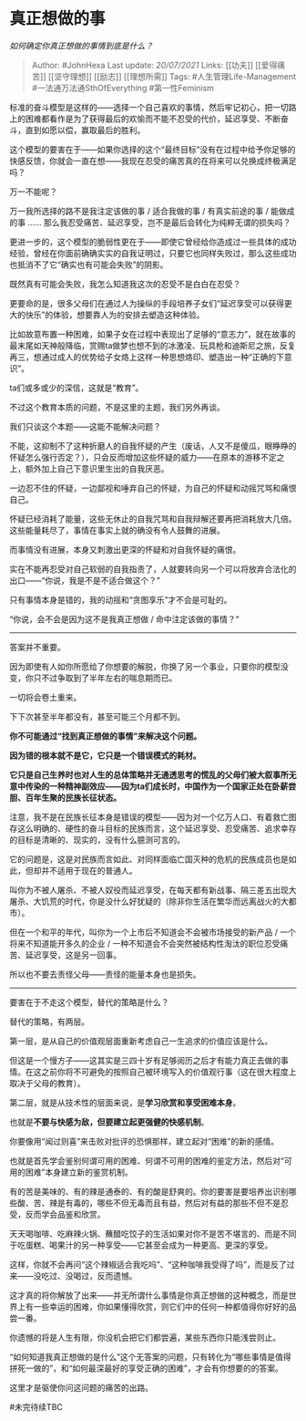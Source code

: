 # 真正想做的事
*如何确定你真正想做的事情到底是什么？*

> Author: #JohnHexa 
Last update: *20/07/2021* 
Links: [[功夫]] [[爱得痛苦]] [[坚守理想]] [[励志]] [[理想所需]] 
Tags: #人生管理Life-Management #一法通万法通SthOfEverything #第一性Feminism 


标准的奋斗模型是这样的——选择一个自己喜欢的事情，然后牢记初心，把一切路上的困难都看作是为了获得最后的欢愉而不能不忍受的代价，延迟享受、不断奋斗，直到如愿以偿，赢取最后的胜利。

这个模型的要害在于——如果你选择的这个“最终目标”没有在过程中给予你足够的快感反馈，你就会一直在想——我现在忍受的痛苦真的在将来可以兑换成终极满足吗？

万一不能呢？

万一我所选择的路不是我注定该做的事 / 适合我做的事 / 有真实前途的事 / 能做成的事 …… 那么我忍受痛苦、延迟享受，岂不是最后会转化为纯粹无谓的损失吗？

更进一步的，这个模型的脆弱性更在于——即使它曾经给你造成过一些具体的成功经验，曾经在你面前确确实实的自我证明过，只要它也同样失败过，那么这些成功也抵消不了它“确实也有可能会失败”的阴影。

既然真有可能会失败，我怎么知道我这次的忍受不是白白在忍受？

更要命的是，很多父母们在通过人为操纵的手段培养子女们“延迟享受可以获得更大的快乐”的体验，想要靠人为的安排去塑造这种体验。

比如故意布置一种困难，如果子女在过程中表现出了足够的“意志力”，就在故事的最末尾如天神般降临，赏赐ta做梦也想不到的冰激凌、玩具枪和迪斯尼之旅，反复再三，想通过成人的优势给子女烙上这样一种思想烙印、塑造出一种“正确的下意识”。

ta们或多或少的深信，这就是“教育”。

不过这个教育本质的问题，不是这里的主题，我们另外再谈。

我们只谈这个本题——这能不能解决问题？

不能，这抑制不了这种折磨人的自我怀疑的产生（废话，人又不是傻瓜，眼睁睁的怀疑怎么强行否定？），只会反而增加这些怀疑的威力——在原本的游移不定之上，额外加上自己下意识里生出的自我厌恶。

一边忍不住的怀疑，一边鄙视和唾弃自己的怀疑，为自己的怀疑和动摇咒骂和痛恨自己。

怀疑已经消耗了能量，这些无休止的自我咒骂和自我辩解还要再把消耗放大几倍。这些能量耗尽了，事情在事实上就的确没有令人鼓舞的进展。

而事情没有进展，本身又刺激出更深的怀疑和对自我怀疑的痛恨。

实在不能再忍受对自己软弱的自我指责了，人就要转向另一个可以将放弃合法化的出口——“你说，我是不是不适合做这个？”

只有事情本身是错的，我的动摇和“贪图享乐”才不会是可耻的。

“你说，会不会是因为这不是我真正想做 / 命中注定该做的事情？”

---

答案并不重要。

因为即使有人如你所愿给了你想要的解脱，你换了另一个事业，只要你的模型没变，你只不过争取到了半年左右的喘息期而已。

一切将会卷土重来。

下下次甚至半年都没有，甚至可能三个月都不到。

**你不可能通过“找到真正想做的事情”来解决这个问题。**

**因为错的根本就不是它，它只是一个错误模式的耗材。**

**它只是自己生养时也对人生的总体策略并无通透思考的慌乱的父母们被大叙事所无意中传染的一种精神副效应——因为ta们成长时，中国作为一个国家正处在卧薪尝胆、百年生聚的民族长征状态。**

注意，我不是在民族长征本身是错误的模型——因为对一个亿万人口、有着救亡图存这么明确的、硬性的奋斗目标的民族而言，这个延迟享受、忍受痛苦、追求幸存的目标是清晰的、现实的，没有什么臆测可言的。

它的问题是，这是对民族而言如此、对同样面临亡国灭种的危机的民族成员也是如此，但却并不适用于现在的普通人。

叫你为不被人屠杀、不被人奴役而延迟享受，在每天都有新战事、隔三差五出现大屠杀、大饥荒的时代，你是没什么好犹疑的（除非你生活在繁华而远离战火的大都市）。

但在一个和平的年代，叫你为一个上市后不知道会不会被市场接受的新产品 / 一个将来不知道能开多久的企业 / 一种不知道会不会突然被结构性淘汰的职位忍受痛苦、延迟享受，这是另一回事。

所以也不要去责怪父母——责怪的能量本身也是损失。

---

要害在于不走这个模型，替代的策略是什么？

替代的策略，有两层。

第一层，是从自己的价值观层面重新考虑自己一生追求的价值应该是什么。

但这是一个慢方子——这其实是三四十岁有足够阅历之后才有能力真正去做的事情。在这之前你将不可避免的按照自己被环境写入的价值观行事（这在很大程度上取决于父母的教育）。

第二层，就是从技术性的层面来说，是**学习欣赏和享受困难本身**。

也就是**不要与快感为敌，但要建立起更强健的快感机制**。

你要像用“闻过则喜”来击败对批评的恐惧那样，建立起对“困难”的新的感情。

也就是首先学会鉴别何谓可用的困难、何谓不可用的困难的鉴定方法，然后对“可用的困难”本身建立新的鉴赏机制。

有的苦是美味的、有的辣是通泰的、有的酸是舒爽的。你的要害是要培养出识别哪些酸、苦、辣是有毒的，哪些不但无毒而且有益，然后对有益的那些不但不是忍受，反而学会品鉴和欣赏。

天天喝咖啡、吃麻辣火锅、蘸醋吃饺子的生活如果对你不是苦不堪言的、而是不同于吃蛋糕、喝果汁的另一种享受——它甚至会成为一种更高、更深的享受。

这样，你就不会再问“这个辣椒适合我吃吗”、“这种咖啡我受得了吗”，而是反了过来——没吃过、没喝过，反而遗憾。

这才真的将你解放了出来——并无所谓什么事情是你真正想做的这种概念，而是世界上有一些幸运的困难，你如果懂得欣赏，则它们中的任何一种都值得你好好的品尝一番。

你遗憾的将是人生有限，你没机会把它们都尝遍，某些东西你只能浅尝则止。

“如何知道我真正想做的是什么”这个无答案的问题，只有转化为“哪些事情是值得拼死一做的”，和“如何最深最好的享受正确的困难”，才会有你想要的的答案。

这里才是驱使你问这问题的痛苦的出路。

#未完待续TBC 